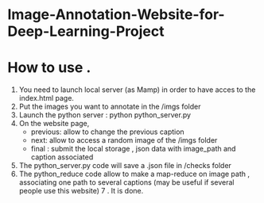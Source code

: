# Image-Annotation-Website-for-Deep-Learning-Project

# How to use .
1. You need to launch local server (as Mamp) in order to have acces to the index.html page.
2. Put the images you want to annotate in the /imgs folder
3. Launch the python server : python python_server.py
4. On the website page,
	- previous: allow to change the previous caption
	- next: allow to access a random image of the /imgs folder
	- final : submit the local storage , json data with image_path and caption associated
5. The python_server.py code will save a .json file in /checks folder
6. The python_reduce code allow to make a map-reduce on image path , associating one path to several captions (may be useful if several people use this website)
7 . It is done. 